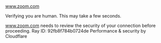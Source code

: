 www.zoom.com

Verifying you are human. This may take a few seconds.

www.zoom.com needs to review the security of your connection before proceeding.
Ray ID: 92fb8f784b0724de
Performance & security by Cloudflare